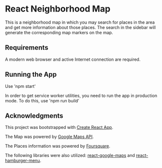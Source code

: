 # React Neighborhood Map
This is a neighborhood map in which you may search for places in the area and get more information about those places.  The search in the sidebar will generate the corresponding map markers on the map.

## Requirements
A modern web browser and active Internet connection are required.

## Running the App
Use 'npm start'

In order to get service worker utilities, you need to run the app in production mode.  To do this, use 'npm run build'

## Acknowledgments
This project was bootstrapped with [Create React App](https://github.com/facebook/create-react-app).

The Map was powered by [Google Maps API](http://developers.google.com/maps).

The Places information was powered by [Foursquare](https://developer.foursquare.com/).

The following libraries were also utilized:
  [react-google-maps](https://tomchentw.github.io/react-google-maps/) and [react-hamburger-menu](https://github.com/negomi/react-burger-menu).

